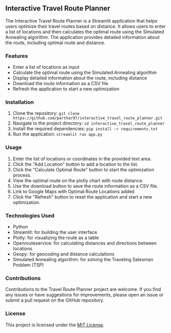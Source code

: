 ## Interactive Travel Route Planner

The Interactive Travel Route Planner is a Streamlit application that helps users optimize their travel routes based on distance. It allows users to enter a list of locations and then calculates the optimal route using the Simulated Annealing algorithm. The application provides detailed information about the route, including optimal route and distance.

### Features

- Enter a list of locations as input
- Calculate the optimal route using the Simulated Annealing algorithm
- Display detailed information about the route, including distance
- Download the route information as a CSV file
- Refresh the application to start a new optimization

### Installation
1. Clone the repository: `git clone https://github.com/parthar97/interactive_travel_route_planner.git`
2. Navigate to the project directory: `cd interactive_travel_route_planner`
3. Install the required dependencies: `pip install -r requirements.txt`
4. Run the application: `streamlit run app.py`

### Usage

1. Enter the list of locations or coordinates in the provided text area.
2. Click the "Add Location" button to add a location to the list.
3. Click the "Calculate Optimal Route" button to start the optimization process.
4. View the optimal route on the plotly chart with route distance.
5. Use the download button to save the route information as a CSV file.
6. Link to Google Maps with Optimal Route Locations added 
7. Click the "Refresh" button to reset the application and start a new optimization.

### Technologies Used

- Python
- Streamlit: for building the user interface
- Plotly: for visualizing the route as a table
- Openrouteservice: for calculating distances and directions between locations
- Geopy: for geocoding and distance calculations
- Simulated Annealing algorithm: for solving the Traveling Salesman Problem (TSP)

### Contributions

Contributions to the Travel Route Planner project are welcome. If you find any issues or have suggestions for improvements, please open an issue or submit a pull request on the GitHub repository.

### License

This project is licensed under the [MIT License](LICENSE).
